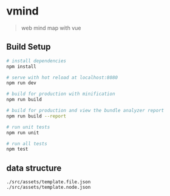 # vmind

> web mind map with vue

## Build Setup

``` bash
# install dependencies
npm install

# serve with hot reload at localhost:8080
npm run dev

# build for production with minification
npm run build

# build for production and view the bundle analyzer report
npm run build --report

# run unit tests
npm run unit

# run all tests
npm test
```

## data structure
````
./src/assets/template.file.json
./src/assets/template.node.json
````